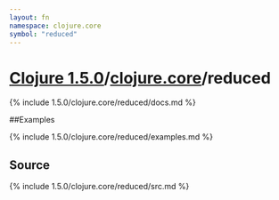 ```yaml
---
layout: fn
namespace: clojure.core
symbol: "reduced"
---
```


# [Clojure 1.5.0](../../)/[clojure.core](../)/reduced

{% include 1.5.0/clojure.core/reduced/docs.md %}

##Examples

{% include 1.5.0/clojure.core/reduced/examples.md %}
## Source
{% include 1.5.0/clojure.core/reduced/src.md %}

